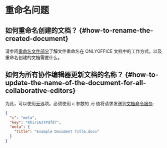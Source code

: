 ﻿---
sidebar_position: -2
---

# 重命名问题

## 如何重命名创建的文档？ {#how-to-rename-the-created-document}

请参阅[重命名文件部分](../../get-started/how-it-works/renaming-files.md)了解文件重命名在 ONLYOFFICE 文档中的工作方式，以及重命名创建的文档需要什么。

## 如何为所有协作编辑器更新文档的名称？ {#how-to-update-the-name-of-the-document-for-all-collaborative-editors}

为此，可以使用[元](../../additional-api/command-service/meta.md)选项。必须使用 *c* 参数的 *元* 值将请求发送到[文档命令服务](../../additional-api/command-service/command-service.md):

  ``` json
  {
    "c": "meta",
    "key": "Khirz6zTPdfd7",
    "meta": {
      "title": "Example Document Title.docx"
    }
  }
  ```
